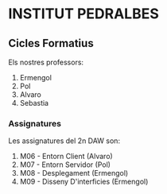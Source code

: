 # INSTITUT PEDRALBES

## Cicles Formatius
Els nostres professors:
<ol>
    <li>Ermengol</li>
    <li>Pol</li>
    <li>Alvaro</li>
    <li>Sebastia</li>
</ol>

### Assignatures
Les assignatures del 2n DAW son:
<ol>
    <li>M06 - Entorn Client (Alvaro)</li>
    <li>M07 - Entorn Servidor (Pol)</li>
    <li>M08 - Desplegament (Ermengol)</li>
    <li>M09 - Disseny D'interficies (Ermengol)</li>
</ol>
